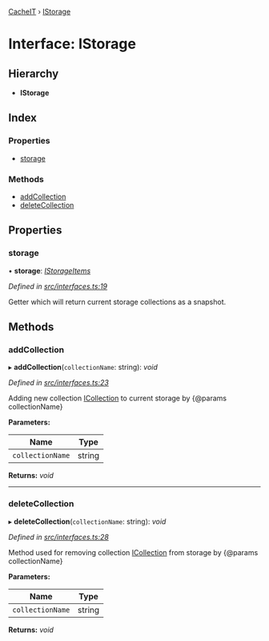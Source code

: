 [CacheIT](../README.md) › [IStorage](istorage.md)

# Interface: IStorage

## Hierarchy

* **IStorage**

## Index

### Properties

* [storage](istorage.md#storage)

### Methods

* [addCollection](istorage.md#addcollection)
* [deleteCollection](istorage.md#deletecollection)

## Properties

###  storage

• **storage**: *[IStorageItems](istorageitems.md)*

*Defined in [src/interfaces.ts:19](https://github.com/pavanser/cacheit/blob/9ccfb81/src/interfaces.ts#L19)*

Getter which will return current storage collections as a snapshot.

## Methods

###  addCollection

▸ **addCollection**(`collectionName`: string): *void*

*Defined in [src/interfaces.ts:23](https://github.com/pavanser/cacheit/blob/9ccfb81/src/interfaces.ts#L23)*

Adding new collection [ICollection](icollection.md) to current storage by {@params collectionName}

**Parameters:**

Name | Type |
------ | ------ |
`collectionName` | string |

**Returns:** *void*

___

###  deleteCollection

▸ **deleteCollection**(`collectionName`: string): *void*

*Defined in [src/interfaces.ts:28](https://github.com/pavanser/cacheit/blob/9ccfb81/src/interfaces.ts#L28)*

Method used for removing collection [ICollection](icollection.md) from storage by {@params collectionName}

**Parameters:**

Name | Type |
------ | ------ |
`collectionName` | string |

**Returns:** *void*
